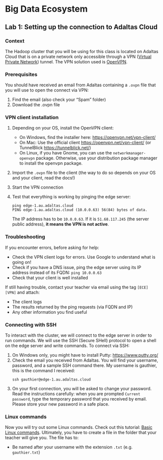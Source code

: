# Big Data Ecosystem

## Lab 1: Setting up the connection to Adaltas Cloud

### Context

The Hadoop cluster that you will be using for this class is located on Adaltas Cloud that is on a private network only accessible through a VPN ([Virtual Private Network](https://en.wikipedia.org/wiki/Virtual_private_network)) tunnel. The VPN solution used is [OpenVPN](https://openvpn.net/).

### Prerequisites

You should have received an email from Adaltas containing a `.ovpn` file that you will use to open the connect via VPN:

1. Find the email (also check your “Spam” folder)
2. Download the .ovpn file

### VPN client installation

1. Depending on your OS, install the OpenVPN client:
   - On Windows, find the installer here: https://openvpn.net/vpn-client/
   - On Mac: Use the official client https://openvpn.net/vpn-client/ (or TunnelBlick https://tunnelblick.net/)
   - On Linux, if you have Gnome, you can use the `networkmanager-openvpn` package. Otherwise, use your distribution package manager to install the openvpn package.
2. Import the `.ovpn` file to the client (the way to do so depends on your OS and your client, read the docs!)
3. Start the VPN connection
4. Test that everything is working by pinging the edge server:
   ```
   ping edge-1.au.adaltas.cloud
   PING edge-1.au.adaltas.cloud (10.0.0.63) 56(84) bytes of data.
   ```
   
   The IP address has to be `10.0.0.63`. If it is `51.68.117.245` (the server public address), **it means the VPN is not active**.

### Troubleshooting

If you encounter errors, before asking for help:

- Check the VPN client logs for errors. Use Google to understand what is going on!
- Check if you have a DNS issue, ping the edge server using its IP address instead of its FQDN: `ping 10.0.0.63`
- Check that your client is well installed

If still having trouble, contact your teacher via email using the tag `[ECE][VPN]` and attach:

- The client logs
- The results returned by the ping requests (via FQDN and IP)
- Any other information you find useful

### Connecting with SSH

To interact with the cluster, we will connect to the edge server in order to run commands. We will use the SSH (Secure SHell) protocol to open a shell on the edge server and write commands.
To connect via SSH:

1. On Windows only, you might have to install Putty: https://www.putty.org/
2. Check the email you received from Adaltas. You will find your username, password, and a sample SSH command there. My username is gauthier, this is the command I received:
   ```
   ssh gauthier@edge-1.au.adaltas.cloud
   ```
3. On your first connection, you will be asked to change your password. Read the instructions carefully: when you are prompted `Current password`, type the temporary password that you received by email. Please store your new password in a safe place.

### Linux commands

Now you will try out some Linux commands. Check out this tutorial: [Basic Linux commands](https://maker.pro/linux/tutorial/basic-linux-commands-for-beginners).
Ultimately, you have to create a file in the folder that your teacher will give you. The file has to:

- Be named after your username with the extension `.txt` (e.g. `gauthier.txt`)
